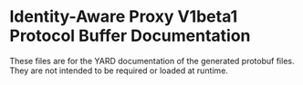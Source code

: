 # Identity-Aware Proxy V1beta1 Protocol Buffer Documentation

These files are for the YARD documentation of the generated protobuf files.
They are not intended to be required or loaded at runtime.
